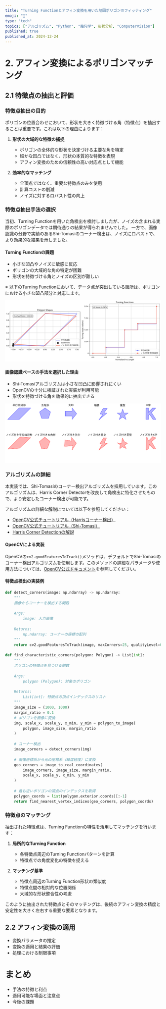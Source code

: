 ```yaml
---
title: "Turning Functionとアフィン変換を用いた地図ポリゴンのフィッティング"
emoji: "📐"
type: "tech"
topics: ["アルゴリズム", "Python", "幾何学", 形状分析, "ComputerVision"]
published: true
published_at: 2024-12-24
---
```


# 2. アフィン変換によるポリゴンマッチング
## 2.1 特徴点の抽出と評価

### 特徴点抽出の目的
ポリゴンの位置合わせにおいて、形状を大きく特徴づける角（特徴点）を抽出することは重要です。これは以下の理由によります：

1. **形状の大域的な特徴の捕捉**
   - ポリゴンの全体的な形状を決定づける主要な角を特定
   - 細かな凹凸ではなく、形状の本質的な特徴を表現
   - アフィン変換のための信頼性の高い対応点として機能

2. **効率的なマッチング**
   - 全頂点ではなく、重要な特徴点のみを使用
   - 計算コストの削減
   - ノイズに対するロバスト性の向上

### 特徴点抽出手法の選択
当初、Turning Functionを用いた角検出を検討しましたが、ノイズの含まれる実際のポリゴンデータでは期待通りの結果が得られませんでした。
一方で、画像認識の分野で実績のあるShi-Tomasiのコーナー検出は、ノイズにロバストで、より効果的な結果を示しました。

#### Turning Functionの課題
- 小さな凹凸やノイズに敏感に反応
- ポリゴンの大域的な角の特定が困難
- 形状を特徴づける角とノイズの区別が難しい

※ 以下のTurning Functionにおいて、データ点が突出している箇所は、ポリゴンにおける小さな凹凸部分と対応します。

![](/images/turning-function/fig-9.png)

#### 画像認識ベースの手法を選択した理由
- Shi-Tomasiアルゴリズムは小さな凹凸に影響されにくい
- OpenCVの十分に検証された実装が利用可能
- 形状を特徴づける角を効果的に抽出できる

![](/images/turning-function/fig-8.png)

### アルゴリズムの詳細
本実装では、Shi-Tomasiのコーナー検出アルゴリズムを採用しています。このアルゴリズムは、Harris Corner Detectorを改良して角検出に特化させたもので、より安定したコーナー検出が可能です。

アルゴリズムの詳細な解説については以下を参照してください：
- [OpenCV公式チュートリアル（Harrisコーナー検出）](https://labs.eecs.tottori-u.ac.jp/sd/Member/oyamada/OpenCV/html/py_tutorials/py_feature2d/py_features_harris/py_features_harris.html)
- [OpenCV公式チュートリアル（Shi-Tomasi）](https://labs.eecs.tottori-u.ac.jp/sd/Member/oyamada/OpenCV/html/py_tutorials/py_feature2d/py_shi_tomasi/py_shi_tomasi.html)
- [Harris Corner Detectionの解説](https://biocv.hateblo.jp/entry/2024/02/11/211232)

#### OpenCVによる実装
OpenCVの`cv2.goodFeaturesToTrack()`メソッドは、デフォルトでShi-Tomasiのコーナー検出アルゴリズムを使用します。このメソッドの詳細なパラメータや使用方法については、[OpenCV公式ドキュメント](https://docs.opencv.org/3.4/dd/d1a/group__imgproc__feature.html#ga1d6bb77486c8f92d79c8793ad995d541)を参照してください。

#### 特徴点検出の実装例
```python
def detect_corners(image: np.ndarray) -> np.ndarray:
    """
    画像からコーナーを検出する関数

    Args:
        image: 入力画像

    Returns:
        np.ndarray: コーナーの座標の配列
    """
    return cv2.goodFeaturesToTrack(image, maxCorners=25, qualityLevel=0.14, minDistance=50)

def find_characteristic_corners(polygon: Polygon) -> List[int]:
    """
    ポリゴンの特徴点を見つける関数
    
    Args:
        polygon (Polygon): 対象のポリゴン
    
    Returns:
        List[int]: 特徴点の頂点インデックスのリスト
    """    
    image_size = (1000, 1000)
    margin_ratio = 0.1
    # ポリゴンを画像に変換
    img, scale_x, scale_y, x_min, y_min = polygon_to_image(
        polygon, image_size, margin_ratio
    )
    
    # コーナー検出
    image_corners = detect_corners(img)
    
    # 画像座標系から元の座標系（緯度経度）に変換
    geo_corners = image_to_real_coordinates(
        image_corners, image_size, margin_ratio,
        scale_x, scale_y, x_min, y_min
    )
    
    # 最も近いポリゴンの頂点のインデックスを取得
    polygon_coords = list(polygon.exterior.coords)[:-1]
    return find_nearest_vertex_indices(geo_corners, polygon_coords)
```
### 特徴点のマッチング
抽出された特徴点は、Turning Functionの特性を活用してマッチングを行います：

1. **局所的なTurning Function**
   - 各特徴点周辺のTurning Functionパターンを計算
   - 特徴点での角度変化の特徴を捉える

2. **マッチング基準**
   - 特徴点周辺のTurning Function形状の類似度
   - 特徴点間の相対的な位置関係
   - 大域的な形状整合性の考慮

このように抽出された特徴点とそのマッチングは、後続のアフィン変換の精度と安定性を大きく左右する重要な要素となります。

## 2.2 アフィン変換の適用
- 変換パラメータの推定
- 変換の適用と結果の評価
- 処理における制限事項

# まとめ
- 手法の特徴と利点
- 適用可能な場面と注意点
- 今後の課題
